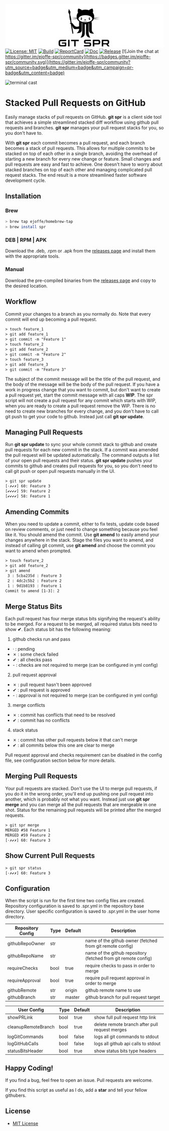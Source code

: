 ![logo](docs/git_spr_logo.png)
[![License: MIT](https://img.shields.io/badge/License-MIT-yellow.svg)](https://opensource.org/licenses/MIT)
[![Build](https://github.com/ejoffe/spr/actions/workflows/go_build.yml/badge.svg)](https://github.com/ejoffe/spr/actions/workflows/go_build.yml)
[![ReportCard](https://goreportcard.com/badge/github.com/ejoffe/spr)](https://goreportcard.com/report/github.com/ejoffe/spr)
[![Doc](https://godoc.org/github.com/ejoffe/spr?status.svg)](https://godoc.org/github.com/ejoffe/spr)
[![Release](https://img.shields.io/github/release/ejoffe/spr.svg)](https://GitHub.com/ejoffe/spr/releases/) 
[![Join the chat at https://gitter.im/ejoffe-spr/community](https://badges.gitter.im/ejoffe-spr/community.svg)](https://gitter.im/ejoffe-spr/community?utm_source=badge&utm_medium=badge&utm_campaign=pr-badge&utm_content=badge)

![terminal cast](docs/git_spr_cast.gif)
# Stacked Pull Requests on GitHub

Easily manage stacks of pull requests on GitHub. 
**git spr** is a client side tool that achieves a simple streamlined stacked diff workflow using github pull requests and branches. **git spr** manages your pull request stacks for you, so you don't have to. 

With **git spr** each commit becomes a pull request, and each branch becomes a stack of pull requests. This allows for multiple commits to be stacked on top of each other in a single branch, avoiding the overhead of starting a new branch for every new change or feature. Small changes and pull requests are easy and fast to achieve. One doesn't have to worry about stacked branches on top of each other and managing complicated pull request stacks. The end result is a more streamlined faster software development cycle.

Installation 
------------

### Brew
```bash
> brew tap ejoffe/homebrew-tap
> brew install spr
```

### DEB | RPM | APK
Download the .deb, .rpm or .apk from the [releases page](https://github.com/ejoffe/spr/releases) and install them with the appropriate tools.

### Manual
Download the pre-compiled binaries from the [releases page](https://github.com/ejoffe/spr/releases) and copy to the desired location.

Workflow
--------
Commit your changes to a branch as you normally do. Note that every commit will end up becoming a pull request.
```shell
> touch feature_1
> git add feature_1
> git commit -m "Feature 1"
> touch feature_2
> git add feature_2
> git commit -m "Feature 2"
> touch feature_3
> git add feature_3
> git commit -m "Feature 3"
```

The subject of the commit message will be the title of the pull request, and the body of the message will be the body of the pull request.
If you have a work in progress change that you want to commit, but don't want to create a pull request yet, start the commit message with all caps **WIP**. The spr script will not create a pull request for any commit which starts with WIP, when you are ready to create a pull request remove the WIP.
There is no need to create new branches for every change, and you don't have to call git push to get your code to github. Instead just call **git spr update**.

Managing Pull Requests
----------------------
Run **git spr update** to sync your whole commit stack to github and create pull requests for each new commit in the stack. If a commit was amended the pull request will be updated automatically. The command outputs a list of your open pull requests and their status. **git spr update** pushes your commits to github and creates pull requests for you, so you don't need to call git push or open pull requests manually in the UI.

```shell
> git spr update
[·✗✔✗] 60: Feature 3
[✔✔✔✔] 59: Feature 2
[✔✔✔✔] 58: Feature 1
```

Amending Commits
----------------
When you need to update a commit, either to fix tests, update code based on review comments, or just need to change something because you feel like it. You should amend the commit. 
Use **git amend** to easily amend your changes anywhere in the stack. Stage the files you want to amend, and instead of calling git commit, use **git amend** and choose the commit you want to amend when prompted.  
```shell
> touch feature_2
> git add feature_2
> git amend
 3 : 5cba235d : Feature 3
 2 : 4dc2c5b2 : Feature 2
 1 : 9d1b8193 : Feature 1
Commit to amend [1-3]: 2
```

Merge Status Bits
-----------------
Each pull request has four merge status bits signifying the request's ability to be merged. For a request to be merged, all required status bits need to show **✔**. Each status bit has the following meaning:
1. github checks run and pass 
  - · : pending 
  - ✗ : some check failed 
  - ✔ : all checks pass 
  - \- : checks are not required to merge (can be configured in yml config)
2. pull request approval
  - ✗ : pull request hasn't been approved
  - ✔ : pull request is approved
  - \- : approval is not required to merge (can be configured in yml config)
3. merge conflicts
  - ✗ : commit has conflicts that need to be resolved
  - ✔ : commit has no conflicts 
4. stack status
  - ✗ : commit has other pull requests below it that can't merge
  - ✔ : all commits below this one are clear to merge

Pull request approval and checks requirement can be disabled in the config file, see configuration section below for more details.

Merging Pull Requests
---------------------
Your pull requests are stacked. Don't use the UI to merge pull requests, if you do it in the wrong order, you'll end up pushing one pull request into another, which is probably not what you want. Instead just use **git spr merge** and you can merge all the pull requests that are mergeable in one shot. Status for the remaining pull requests will be printed after the merged requests.

```shell
> git spr merge
MERGED #58 Feature 1
MERGED #59 Feature 2
[·✗✔✗] 60: Feature 3
```

Show Current Pull Requests
--------------------------
```shell
> git spr status
[·✗✔✗] 60: Feature 3
```

Configuration
-------------
When the script is run for the first time two config files are created.
Repository configuration is saved to .spr.yml in the repository base directory. 
User specific configuration is saved to .spr.yml in the user home directory.

| Repository Config   | Type | Default | Description                                                    |
| ------------------- | ---- | ------- | -------------------------------------------------------------- |
| githubRepoOwner     | str  |         | name of the github owner (fetched from git remote config)      |
| githubRepoName      | str  |         | name of the github repository (fetched from git remote config) |
| requireChecks       | bool | true    | require checks to pass in order to merge                       |
| requireApproval     | bool | true    | require pull request approval in order to merge                |
| githubRemote        | str  | origin  | github remote name to use                                      |
| githubBranch        | str  | master  | github branch for pull request target                          |

| User Config         | Type | Default | Description                                                    |
| ------------------- | ---- | ------- | -------------------------------------------------------------- |
| showPRLink          | bool | true    | show full pull request http link                               |
| cleanupRemoteBranch | bool | true    | delete remote branch after pull request merges                 |
| logGitCommands      | bool | false   | logs all git commands to stdout                                |
| logGitHubCalls      | bool | false   | logs all github api calls to stdout                            |
| statusBitsHeader    | bool | true    | show status bits type headers                                  |

Happy Coding!
-------------
If you find a bug, feel free to open an issue. Pull requests are welcome.

If you find this script as useful as I do, add a **star** and tell your fellow githubers.

License
-------

- [MIT License](LICENSE)
